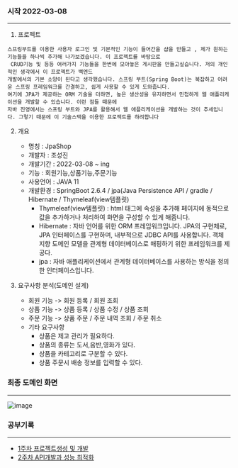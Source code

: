 ### 시작 2022-03-08
---


1. 프로젝트
```
스프링부트를 이용한 사용자 로그인 및 기본적인 기능이 들어간을 샵을 만들고 , 제가 원하는 기능들을 하나씩 추가해 나가보겠습니다. 이 프로젝트를 바탕으로 
 CRUD기능 및 등등 여러가지 기능들을 한번에 모아놓은 게시판을 만들고싶습니다. 저의 개인적인 생각에서 이 프로젝트가 백엔드
개발에서의 기본 소양이 된다고 생각했습니다. 스프링 부트(Spring Boot)는 복잡하고 어려운 스프링 프레임워크를 간결하고, 쉽게 사용할 수 있게 도와줍니다.
여기에 JPA가 제공하는 ORM 기술을 더하면, 높은 생산성을 유지하면서 민첩하게 웹 애플리케이션을 개발할 수 있습니다. 이런 점들 때문에 
자바 진영에서는 스프링 부트와 JPA를 활용해서 웹 애플리케이션을 개발하는 것이 추세입니다. 그렇기 때문에 이 기술스택을 이용한 프로젝트를 하려합니다
```

2. 개요
   + 명칭 : JpaShop
   + 개발자 : 조성진
   + 개발기간 : 2022-03-08 ~ ing
   + 기능 : 회원기능,상품기능,주문기능
   + 사용언어 : JAVA 11
   + 개발환경 : SpringBoot 2.6.4 / jpa(Java Persistence API / gradle / Hibernate / Thymeleaf(view템플릿)
       + Thymeleaf(view템플릿) : html 태그에 속성을 추가해 페이지에 동적으로 값을 추가하거나 처리하여 화면을 구성할 수 있게 해줍니다.
       + Hibernate : 자바 언어를 위한 ORM 프레임워크입니다. JPA의 구현체로, JPA 인터페이스를 구현하며, 내부적으로
               JDBC API를 사용합니다. 객체 지향 도메인 모델을 관계형 데이터베이스로 매핑하기 위한 프레임워크를 제공다.
       + jpa : 자바 애플리케이션에서 관계형 데이터베이스를 사용하는 방식을 정의한 인터페이스입니다.


3. 요구사항 분석(도메인 설계)
    + 회원 기능 -> 회원 등록 / 회원 조회
    + 상품 기능 -> 상품 등록 / 상품 수정 / 상품 조회
    + 주문 기능 -> 상품 주문 / 주문 내역 조회 / 주문 취소 
    + 기타 요구사항
       + 상품은 제고 관리가 필요하다.
       + 상품의 종류는 도서,음반,영화가 있다.
       + 상품을 카테고리로 구분할 수 있다.
       + 상품 주문시 배송 정보를 입력할 수 있다. 
                             
                             

### 최종 도메인 화면
---
![image](https://user-images.githubusercontent.com/100845256/159110882-f1a130ea-4ee8-4ed2-985b-cd028ac698a6.png)



### 공부기록
----

* [1주차 프로젝트생성 및 개발](https://github.com/Jorados/Myproject/blob/main/Progress/1%EC%A3%BC%EC%B0%A8.md)
* [2주차 API개발과 성능 최적화](https://github.com/Jorados/Myproject/blob/main/Progress/API%20%EA%B0%9C%EB%B0%9C%EA%B3%BC%20%EC%84%B1%EB%8A%A5%20%EC%B5%9C%EC%A0%81%ED%99%94.md)

